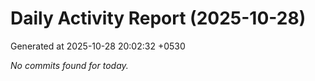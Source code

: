 # Daily Activity Report (2025-10-28)

Generated at 2025-10-28 20:02:32 +0530

_No commits found for today._
